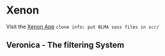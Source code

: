 # Xenon

Visit the [Xenon App](https://xenon.now.sh)
`clone info: put BLMA sass files in scr/`

## Veronica - The filtering System

